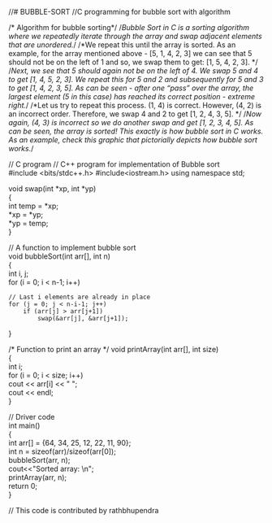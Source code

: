 //# BUBBLE-SORT
//C programming for bubble sort with algorithm
 
 
 /* Algorithm for bubble sorting*/
 /*Bubble Sort in C is a sorting algorithm where we repeatedly iterate through the array and swap adjacent elements that are unordered.*/ 
 /*We repeat this until the array is sorted. As an example, for the array mentioned above - [5, 1, 4, 2, 3] we can see that 5 should not be on the left of 1 and so, we swap them to get: [1, 5, 4, 2, 3]. */
 /*Next, we see that 5 should again not be on the left of 4. We swap 5 and 4 to get [1, 4, 5, 2, 3]. We repeat this for 5 and 2 and subsequently for 5 and 3 to get [1, 4, 2, 3, 5]. As can be seen - after one “pass” over the array, the largest element (5 in this case) has reached its correct position - extreme right.*/
 /*Let us try to repeat this process. (1, 4) is correct. However, (4, 2) is an incorrect order. Therefore, we swap 4 and 2 to get [1, 2, 4, 3, 5]. */
 /*Now again, (4, 3) is incorrect so we do another swap and get [1, 2, 3, 4, 5]. As can be seen, the array is sorted! This exactly is how bubble sort in C works. As an example, check this graphic that pictorially depicts how bubble sort works.*/
 
 
// C program 
// C++ program for implementation of Bubble sort  
#include <bits/stdc++.h> 
#include<iostream.h>
using namespace std; 
  
void swap(int *xp, int *yp)  
{  
    int temp = *xp;  
    *xp = *yp;  
    *yp = temp;  
}  
  
// A function to implement bubble sort  
void bubbleSort(int arr[], int n)  
{  
    int i, j;  
    for (i = 0; i < n-1; i++)      
      
    // Last i elements are already in place  
    for (j = 0; j < n-i-1; j++)  
        if (arr[j] > arr[j+1])  
            swap(&arr[j], &arr[j+1]);  
}  
  
/* Function to print an array */
void printArray(int arr[], int size)  
{  
    int i;  
    for (i = 0; i < size; i++)  
        cout << arr[i] << " ";  
    cout << endl;  
}  
  
// Driver code  
int main()  
{  
    int arr[] = {64, 34, 25, 12, 22, 11, 90};  
    int n = sizeof(arr)/sizeof(arr[0]);  
    bubbleSort(arr, n);  
    cout<<"Sorted array: \n";  
    printArray(arr, n);  
    return 0;  
}  
  
// This code is contributed by rathbhupendra 
